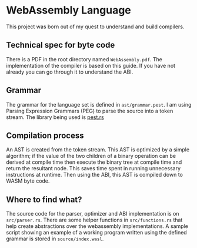 # WebAssembly Language
This project was born out of my quest to understand and build compilers.

## Technical spec for byte code
There is a PDF in the root directory named `WebAssembly.pdf`. The implementation of the compiler is based on this guide. If you have not already you can go through it to understand the ABI.

## Grammar
The grammar for the language set is defined in `ast/grammar.pest`. I am using Parsing Expression Grammars (PEG) to parse the source into a token stream. The library being used is [pest.rs](http://pest.rs/)

## Compilation process
An AST is created from the token stream. This AST is optimized by a simple algorithm; if the value of the two children of a binary operation can be derived at compile time then execute the binary tree at compile time and return the resultant node. This saves time spent in running unnecessary instructions at runtime. Then using the ABI, this AST is compiled down to WASM byte code.

## Where to find what?
The source code for the parser, optimizer and ABI implementation is on `src/parser.rs`. There are some helper functions in `src/functions.rs` that help create abstractions over the webassembly implementations. A sample script showing an example of a working program written using the defined grammar is stored in `source/index.wasl`.